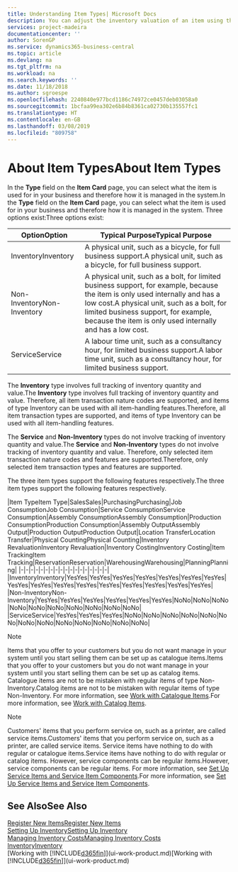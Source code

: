 ```yaml
---
title: Understanding Item Types| Microsoft Docs
description: You can adjust the inventory valuation of an item using the FIFO or Average costing methods, for example, when item costs change for reasons other than transactions.
services: project-madeira
documentationcenter: ''
author: SorenGP
ms.service: dynamics365-business-central
ms.topic: article
ms.devlang: na
ms.tgt_pltfrm: na
ms.workload: na
ms.search.keywords: ''
ms.date: 11/18/2018
ms.author: sgroespe
ms.openlocfilehash: 2240840e977bcd1186c74972ce0457deb03058a0
ms.sourcegitcommit: 1bcfaa99ea302e6b84b8361ca02730b135557fc1
ms.translationtype: HT
ms.contentlocale: en-GB
ms.lasthandoff: 03/08/2019
ms.locfileid: "809758"
---
```

# <a name="about-item-types"></a><span data-ttu-id="de443-103">About Item Types</span><span class="sxs-lookup"><span data-stu-id="de443-103">About Item Types</span></span>
<span data-ttu-id="de443-104">In the **Type** field on the **Item Card** page, you can select what the item is used for in your business and therefore how it is managed in the system.</span><span class="sxs-lookup"><span data-stu-id="de443-104">In the **Type** field on the **Item Card** page, you can select what the item is used for in your business and therefore how it is managed in the system.</span></span> <span data-ttu-id="de443-105">Three options exist:</span><span class="sxs-lookup"><span data-stu-id="de443-105">Three options exist:</span></span>

|<span data-ttu-id="de443-106">Option</span><span class="sxs-lookup"><span data-stu-id="de443-106">Option</span></span>|<span data-ttu-id="de443-107">Typical Purpose</span><span class="sxs-lookup"><span data-stu-id="de443-107">Typical Purpose</span></span>|
|------|-----------|
|<span data-ttu-id="de443-108">Inventory</span><span class="sxs-lookup"><span data-stu-id="de443-108">Inventory</span></span>|<span data-ttu-id="de443-109">A physical unit, such as a bicycle, for full business support.</span><span class="sxs-lookup"><span data-stu-id="de443-109">A physical unit, such as a bicycle, for full business support.</span></span>|
|<span data-ttu-id="de443-110">Non-Inventory</span><span class="sxs-lookup"><span data-stu-id="de443-110">Non-Inventory</span></span>|<span data-ttu-id="de443-111">A physical unit, such as a bolt, for limited business support, for example, because the item is only used internally and has a low cost.</span><span class="sxs-lookup"><span data-stu-id="de443-111">A physical unit, such as a bolt, for limited business support, for example, because the item is only used internally and has a low cost.</span></span>|
|<span data-ttu-id="de443-112">Service</span><span class="sxs-lookup"><span data-stu-id="de443-112">Service</span></span>|<span data-ttu-id="de443-113">A labour time unit, such as a consultancy hour, for limited business support.</span><span class="sxs-lookup"><span data-stu-id="de443-113">A labor time unit, such as a consultancy hour, for limited business support.</span></span>|

<span data-ttu-id="de443-114">The **Inventory** type involves full tracking of inventory quantity and value.</span><span class="sxs-lookup"><span data-stu-id="de443-114">The **Inventory** type involves full tracking of inventory quantity and value.</span></span> <span data-ttu-id="de443-115">Therefore, all item transaction nature codes are supported, and items of type Inventory can be used with all item-handling features.</span><span class="sxs-lookup"><span data-stu-id="de443-115">Therefore, all item transaction types are supported, and items of type Inventory can be used with all item-handling features.</span></span>

<span data-ttu-id="de443-116">The **Service** and **Non-Inventory** types do not involve tracking of inventory quantity and value.</span><span class="sxs-lookup"><span data-stu-id="de443-116">The **Service** and **Non-Inventory** types do not involve tracking of inventory quantity and value.</span></span> <span data-ttu-id="de443-117">Therefore, only selected item transaction nature codes and features are supported.</span><span class="sxs-lookup"><span data-stu-id="de443-117">Therefore, only selected item transaction types and features are supported.</span></span>

<span data-ttu-id="de443-118">The three item types support the following features respectively.</span><span class="sxs-lookup"><span data-stu-id="de443-118">The three item types support the following features respectively.</span></span>

|<span data-ttu-id="de443-119">Item Type</span><span class="sxs-lookup"><span data-stu-id="de443-119">Item Type</span></span>|<span data-ttu-id="de443-120">Sales</span><span class="sxs-lookup"><span data-stu-id="de443-120">Sales</span></span>|<span data-ttu-id="de443-121">Purchasing</span><span class="sxs-lookup"><span data-stu-id="de443-121">Purchasing</span></span>|<span data-ttu-id="de443-122">Job Consumption</span><span class="sxs-lookup"><span data-stu-id="de443-122">Job Consumption</span></span>|<span data-ttu-id="de443-123">Service Consumption</span><span class="sxs-lookup"><span data-stu-id="de443-123">Service Consumption</span></span>|<span data-ttu-id="de443-124">Assembly Consumption</span><span class="sxs-lookup"><span data-stu-id="de443-124">Assembly Consumption</span></span>|<span data-ttu-id="de443-125">Production Consumption</span><span class="sxs-lookup"><span data-stu-id="de443-125">Production Consumption</span></span>|<span data-ttu-id="de443-126">Assembly Output</span><span class="sxs-lookup"><span data-stu-id="de443-126">Assembly Output</span></span>|<span data-ttu-id="de443-127">Production Output</span><span class="sxs-lookup"><span data-stu-id="de443-127">Production Output</span></span>|<span data-ttu-id="de443-128">Location Transfer</span><span class="sxs-lookup"><span data-stu-id="de443-128">Location Transfer</span></span>|<span data-ttu-id="de443-129">Physical Counting</span><span class="sxs-lookup"><span data-stu-id="de443-129">Physical Counting</span></span>|<span data-ttu-id="de443-130">Inventory Revaluation</span><span class="sxs-lookup"><span data-stu-id="de443-130">Inventory Revaluation</span></span>|<span data-ttu-id="de443-131">Inventory Costing</span><span class="sxs-lookup"><span data-stu-id="de443-131">Inventory Costing</span></span>|<span data-ttu-id="de443-132">Item Tracking</span><span class="sxs-lookup"><span data-stu-id="de443-132">Item Tracking</span></span>|<span data-ttu-id="de443-133">Reservation</span><span class="sxs-lookup"><span data-stu-id="de443-133">Reservation</span></span>|<span data-ttu-id="de443-134">Warehousing</span><span class="sxs-lookup"><span data-stu-id="de443-134">Warehousing</span></span>|<span data-ttu-id="de443-135">Planning</span><span class="sxs-lookup"><span data-stu-id="de443-135">Planning</span></span>|
|-|-|-|-|-|-|-|-|-|-|-|-|-|-|-|-|-|-|
|<span data-ttu-id="de443-136">Inventory</span><span class="sxs-lookup"><span data-stu-id="de443-136">Inventory</span></span>|<span data-ttu-id="de443-137">Yes</span><span class="sxs-lookup"><span data-stu-id="de443-137">Yes</span></span>|<span data-ttu-id="de443-138">Yes</span><span class="sxs-lookup"><span data-stu-id="de443-138">Yes</span></span>|<span data-ttu-id="de443-139">Yes</span><span class="sxs-lookup"><span data-stu-id="de443-139">Yes</span></span>|<span data-ttu-id="de443-140">Yes</span><span class="sxs-lookup"><span data-stu-id="de443-140">Yes</span></span>|<span data-ttu-id="de443-141">Yes</span><span class="sxs-lookup"><span data-stu-id="de443-141">Yes</span></span>|<span data-ttu-id="de443-142">Yes</span><span class="sxs-lookup"><span data-stu-id="de443-142">Yes</span></span>|<span data-ttu-id="de443-143">Yes</span><span class="sxs-lookup"><span data-stu-id="de443-143">Yes</span></span>|<span data-ttu-id="de443-144">Yes</span><span class="sxs-lookup"><span data-stu-id="de443-144">Yes</span></span>|<span data-ttu-id="de443-145">Yes</span><span class="sxs-lookup"><span data-stu-id="de443-145">Yes</span></span>|<span data-ttu-id="de443-146">Yes</span><span class="sxs-lookup"><span data-stu-id="de443-146">Yes</span></span>|<span data-ttu-id="de443-147">Yes</span><span class="sxs-lookup"><span data-stu-id="de443-147">Yes</span></span>|<span data-ttu-id="de443-148">Yes</span><span class="sxs-lookup"><span data-stu-id="de443-148">Yes</span></span>|<span data-ttu-id="de443-149">Yes</span><span class="sxs-lookup"><span data-stu-id="de443-149">Yes</span></span>|<span data-ttu-id="de443-150">Yes</span><span class="sxs-lookup"><span data-stu-id="de443-150">Yes</span></span>|<span data-ttu-id="de443-151">Yes</span><span class="sxs-lookup"><span data-stu-id="de443-151">Yes</span></span>|<span data-ttu-id="de443-152">Yes</span><span class="sxs-lookup"><span data-stu-id="de443-152">Yes</span></span>|
|<span data-ttu-id="de443-153">Non-Inventory</span><span class="sxs-lookup"><span data-stu-id="de443-153">Non-Inventory</span></span>|<span data-ttu-id="de443-154">Yes</span><span class="sxs-lookup"><span data-stu-id="de443-154">Yes</span></span>|<span data-ttu-id="de443-155">Yes</span><span class="sxs-lookup"><span data-stu-id="de443-155">Yes</span></span>|<span data-ttu-id="de443-156">Yes</span><span class="sxs-lookup"><span data-stu-id="de443-156">Yes</span></span>|<span data-ttu-id="de443-157">Yes</span><span class="sxs-lookup"><span data-stu-id="de443-157">Yes</span></span>|<span data-ttu-id="de443-158">Yes</span><span class="sxs-lookup"><span data-stu-id="de443-158">Yes</span></span>|<span data-ttu-id="de443-159">Yes</span><span class="sxs-lookup"><span data-stu-id="de443-159">Yes</span></span>|<span data-ttu-id="de443-160">No</span><span class="sxs-lookup"><span data-stu-id="de443-160">No</span></span>|<span data-ttu-id="de443-161">No</span><span class="sxs-lookup"><span data-stu-id="de443-161">No</span></span>|<span data-ttu-id="de443-162">No</span><span class="sxs-lookup"><span data-stu-id="de443-162">No</span></span>|<span data-ttu-id="de443-163">No</span><span class="sxs-lookup"><span data-stu-id="de443-163">No</span></span>|<span data-ttu-id="de443-164">No</span><span class="sxs-lookup"><span data-stu-id="de443-164">No</span></span>|<span data-ttu-id="de443-165">No</span><span class="sxs-lookup"><span data-stu-id="de443-165">No</span></span>|<span data-ttu-id="de443-166">No</span><span class="sxs-lookup"><span data-stu-id="de443-166">No</span></span>|<span data-ttu-id="de443-167">No</span><span class="sxs-lookup"><span data-stu-id="de443-167">No</span></span>|<span data-ttu-id="de443-168">No</span><span class="sxs-lookup"><span data-stu-id="de443-168">No</span></span>|<span data-ttu-id="de443-169">No</span><span class="sxs-lookup"><span data-stu-id="de443-169">No</span></span>|
|<span data-ttu-id="de443-170">Service</span><span class="sxs-lookup"><span data-stu-id="de443-170">Service</span></span>|<span data-ttu-id="de443-171">Yes</span><span class="sxs-lookup"><span data-stu-id="de443-171">Yes</span></span>|<span data-ttu-id="de443-172">Yes</span><span class="sxs-lookup"><span data-stu-id="de443-172">Yes</span></span>|<span data-ttu-id="de443-173">Yes</span><span class="sxs-lookup"><span data-stu-id="de443-173">Yes</span></span>|<span data-ttu-id="de443-174">No</span><span class="sxs-lookup"><span data-stu-id="de443-174">No</span></span>|<span data-ttu-id="de443-175">No</span><span class="sxs-lookup"><span data-stu-id="de443-175">No</span></span>|<span data-ttu-id="de443-176">No</span><span class="sxs-lookup"><span data-stu-id="de443-176">No</span></span>|<span data-ttu-id="de443-177">No</span><span class="sxs-lookup"><span data-stu-id="de443-177">No</span></span>|<span data-ttu-id="de443-178">No</span><span class="sxs-lookup"><span data-stu-id="de443-178">No</span></span>|<span data-ttu-id="de443-179">No</span><span class="sxs-lookup"><span data-stu-id="de443-179">No</span></span>|<span data-ttu-id="de443-180">No</span><span class="sxs-lookup"><span data-stu-id="de443-180">No</span></span>|<span data-ttu-id="de443-181">No</span><span class="sxs-lookup"><span data-stu-id="de443-181">No</span></span>|<span data-ttu-id="de443-182">No</span><span class="sxs-lookup"><span data-stu-id="de443-182">No</span></span>|<span data-ttu-id="de443-183">No</span><span class="sxs-lookup"><span data-stu-id="de443-183">No</span></span>|<span data-ttu-id="de443-184">No</span><span class="sxs-lookup"><span data-stu-id="de443-184">No</span></span>|<span data-ttu-id="de443-185">No</span><span class="sxs-lookup"><span data-stu-id="de443-185">No</span></span>|<span data-ttu-id="de443-186">No</span><span class="sxs-lookup"><span data-stu-id="de443-186">No</span></span>|

> [!NOTE]
> <span data-ttu-id="de443-187">Items that you offer to your customers but you do not want manage in your system until you start selling them can be set up as catalogue items.</span><span class="sxs-lookup"><span data-stu-id="de443-187">Items that you offer to your customers but you do not want manage in your system until you start selling them can be set up as catalog items.</span></span> <span data-ttu-id="de443-188">Catalogue items are not to be mistaken with regular items of type Non-Inventory.</span><span class="sxs-lookup"><span data-stu-id="de443-188">Catalog items are not to be mistaken with regular items of type Non-Inventory.</span></span> <span data-ttu-id="de443-189">For more information, see [Work with Catalogue Items](inventory-how-work-nonstock-items.md).</span><span class="sxs-lookup"><span data-stu-id="de443-189">For more information, see [Work with Catalog Items](inventory-how-work-nonstock-items.md).</span></span>

> [!NOTE]
> <span data-ttu-id="de443-190">Customers' items that you perform service on, such as a printer, are called service items.</span><span class="sxs-lookup"><span data-stu-id="de443-190">Customers' items that you perform service on, such as a printer, are called service items.</span></span> <span data-ttu-id="de443-191">Service items have nothing to do with regular or catalogue items.</span><span class="sxs-lookup"><span data-stu-id="de443-191">Service items have nothing to do with regular or catalog items.</span></span> <span data-ttu-id="de443-192">However, service components can be regular items.</span><span class="sxs-lookup"><span data-stu-id="de443-192">However, service components can be regular items.</span></span> <span data-ttu-id="de443-193">For more information, see [Set Up Service Items and Service Item Components](service-how-setup-service-items.md).</span><span class="sxs-lookup"><span data-stu-id="de443-193">For more information, see [Set Up Service Items and Service Item Components](service-how-setup-service-items.md).</span></span>

## <a name="see-also"></a><span data-ttu-id="de443-194">See Also</span><span class="sxs-lookup"><span data-stu-id="de443-194">See Also</span></span>
[<span data-ttu-id="de443-195">Register New Items</span><span class="sxs-lookup"><span data-stu-id="de443-195">Register New Items</span></span>](inventory-how-register-new-items.md)  
[<span data-ttu-id="de443-196">Setting Up Inventory</span><span class="sxs-lookup"><span data-stu-id="de443-196">Setting Up Inventory</span></span>](inventory-setup-inventory.md)  
[<span data-ttu-id="de443-197">Managing Inventory Costs</span><span class="sxs-lookup"><span data-stu-id="de443-197">Managing Inventory Costs</span></span>](finance-manage-inventory-costs.md)  
[<span data-ttu-id="de443-198">Inventory</span><span class="sxs-lookup"><span data-stu-id="de443-198">Inventory</span></span>](inventory-manage-inventory.md)  
<span data-ttu-id="de443-199">[Working with [!INCLUDE[d365fin](includes/d365fin_md.md)]](ui-work-product.md)</span><span class="sxs-lookup"><span data-stu-id="de443-199">[Working with [!INCLUDE[d365fin](includes/d365fin_md.md)]](ui-work-product.md)</span></span>

